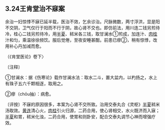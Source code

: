 ## 3.24王肯堂治不寐案

余治一妇惊悸不寐已延半载，医治不效，乞余诊治。尺脉微数，两寸浮洪，显是阳不交阴，卫气仅行于阳而不行于阴，故心肾不交也。即仿前法，用川连二钱另煎待冷，桂心二钱另煎待冷，用[半夏](https://www.gmzyjc.com/read/bc/bc16-0.1.1.0.0.md)、秫米各三钱，取甘澜水①煎成，加连汁、[肉桂](https://www.gmzyjc.com/read/bc/bc07-0.3.0.0.0.md)汁和匀，乘温徐徐频饮。服后觉倦，至夜安睡甚酣。前患已瘳②，稍有惊悸，改用补心丹加减而愈。

（《肯堂医论》卷下〉

〔注释〕

①甘澜水：据《伤寒论》载作甘澜水法：取水二斗，置大盆内，以杓扬之，水上有珠子五六千颗相逐，取用之。

②瘳（chōu抽）：病愈。

〔评按〕不寐的原因很多，本案为心肾不交所致。治用交泰丸合《灵枢》[半夏](https://www.gmzyjc.com/read/bc/bc16-0.1.1.0.0.md)秫米汤取效。[黄连](https://www.gmzyjc.com/read/bc/bc03-0.2.2.0.0.md)清心火，[肉桂](https://www.gmzyjc.com/read/bc/bc07-0.3.0.0.0.md)引火归源，二药合用，使心肾相交，水火既济而入寐；[半夏](https://www.gmzyjc.com/read/bc/bc16-0.1.1.0.0.md)和胃，秫米化浊，二药合用，使胃和则卧安，配合交泰丸调节心神而增强疗效。
